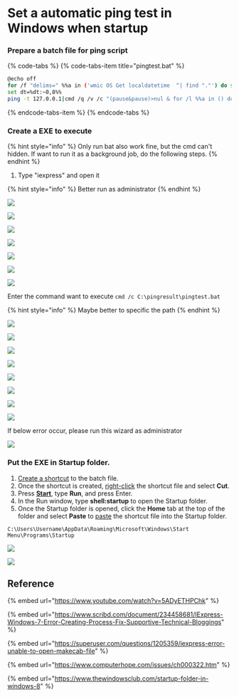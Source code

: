 # Set a automatic ping test in Windows when startup

### Prepare a batch file for ping script

{% code-tabs %}
{% code-tabs-item title="pingtest.bat" %}
```bash
@echo off
for /f "delims=" %%a in ('wmic OS Get localdatetime  ^| find "."') do set dt=%%a
set dt=%dt:~0,8%%
ping -t 127.0.0.1|cmd /q /v /c "(pause&pause)>nul & for /l %%a in () do (set /p "data=" && echo(!date! !time! !data!)&ping -n 2 127.0.0.1>nul" >> C:\pingresult\result_%dt%.txt
```
{% endcode-tabs-item %}
{% endcode-tabs %}



### Create a EXE to execute 

{% hint style="info" %}
Only run bat also work fine, but the cmd can't hidden. If want to run it as a background job, do the following steps.
{% endhint %}

1. Type "iexpress" and open it

{% hint style="info" %}
Better run as administrator
{% endhint %}

![](../../../.gitbook/assets/image%20%2835%29.png)



![](../../../.gitbook/assets/image%20%2860%29.png)



![](../../../.gitbook/assets/image%20%2875%29.png)



![](../../../.gitbook/assets/image%20%2816%29.png)



![](../../../.gitbook/assets/image%20%2876%29.png)



![](../../../.gitbook/assets/image%20%2837%29.png)



![](../../../.gitbook/assets/image%20%2811%29.png)

Enter the command want to execute `cmd /c C:\pingresult\pingtest.bat`

{% hint style="info" %}
Maybe better to specific the path
{% endhint %}

![](../../../.gitbook/assets/image%20%2894%29.png)



![](../../../.gitbook/assets/image%20%2888%29.png)



![](../../../.gitbook/assets/image%20%2881%29.png)



![](../../../.gitbook/assets/image%20%2845%29.png)



![](../../../.gitbook/assets/image%20%2896%29.png)



![](../../../.gitbook/assets/image%20%2859%29.png)



![](../../../.gitbook/assets/image%20%2843%29.png)



![](../../../.gitbook/assets/image.png)



If below error occur, please run this wizard as administrator

![](../../../.gitbook/assets/image%20%2846%29.png)

### Put the EXE in Startup folder.

1. [Create a shortcut](https://www.computerhope.com/issues/ch000739.htm) to the batch file.
2. Once the shortcut is created, [right-click](https://www.computerhope.com/jargon/r/righclic.htm) the shortcut file and select **Cut**.
3. Press [**Start**](https://www.computerhope.com/jargon/s/start.htm), type **Run**, and press Enter.
4. In the Run window, type **shell:startup** to open the Startup folder.
5. Once the Startup folder is opened, click the **Home** tab at the top of the folder and select **Paste** to [paste](https://www.computerhope.com/jargon/p/paste.htm) the shortcut file into the Startup folder.

```text
C:\Users\Username\AppData\Roaming\Microsoft\Windows\Start Menu\Programs\Startup
```

![](../../../.gitbook/assets/image%20%2848%29.png)

![](../../../.gitbook/assets/image%20%2820%29.png)



## Reference

{% embed url="https://www.youtube.com/watch?v=5ADyETHPChk" %}

{% embed url="https://www.scribd.com/document/234458681/IExpress-Windows-7-Error-Creating-Process-Fix-Supportive-Technical-Bloggings" %}

{% embed url="https://superuser.com/questions/1205359/iexpress-error-unable-to-open-makecab-file" %}

{% embed url="https://www.computerhope.com/issues/ch000322.htm" %}

{% embed url="https://www.thewindowsclub.com/startup-folder-in-windows-8" %}






